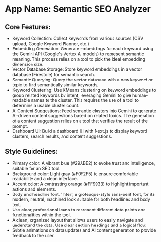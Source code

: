 # **App Name**: Semantic SEO Analyzer

## Core Features:

- Keyword Collection: Collect keywords from various sources (CSV upload, Google Keyword Planner, etc.)
- Embedding Generation: Generate embeddings for each keyword using the Gemini API (Google's Vertex AI models) to represent semantic meaning.  This process relies on a tool to pick the ideal embedding dimension size.
- Vector Database Storage: Store keyword embeddings in a vector database (Firestore) for semantic search.
- Semantic Querying: Query the vector database with a new keyword or topic to find semantically similar keywords.
- Keyword Clustering: Use KMeans clustering on keyword embeddings to group related keywords by intent, leveraging Gemini to give human-readable names to the cluster. This requires the use of a tool to determine a usable cluster count.
- AI Content Suggestions: Feed semantic clusters into Gemini to generate AI-driven content suggestions based on related topics. The generation of a content suggestion relies on a tool that verifies the result of the prompt.
- Dashboard UI: Build a dashboard UI with Next.js to display keyword clusters, search results, and content suggestions.

## Style Guidelines:

- Primary color: A vibrant blue (#29ABE2) to evoke trust and intelligence, suitable for an SEO tool.
- Background color: Light gray (#F0F2F5) to ensure comfortable readability and a clean interface.
- Accent color: A contrasting orange (#FF9933) to highlight important actions and elements.
- Body and headline font: 'Inter', a grotesque-style sans-serif font, for its modern, neutral, machined look suitable for both headlines and body text.
- Use clear, professional icons to represent different data points and functionalities within the tool.
- A clean, organized layout that allows users to easily navigate and understand the data. Use clear section headings and a logical flow.
- Subtle animations on data updates and AI content generation to provide feedback to the user.